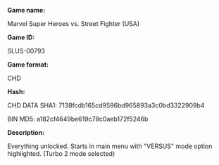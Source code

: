 ﻿**Game name:**

Marvel Super Heroes vs. Street Fighter (USA)

**Game ID:**

SLUS-00793

**Game format:**

CHD

**Hash:**

CHD DATA SHA1: 7138fcdb165cd9596bd965893a3c0bd3322909b4

BIN MD5: a182cf4649be619c78c0aeb172f5246b

**Description:**

Everything unlocked. Starts in main menu with "VERSUS" mode option highlighted. (Turbo 2 mode selected)